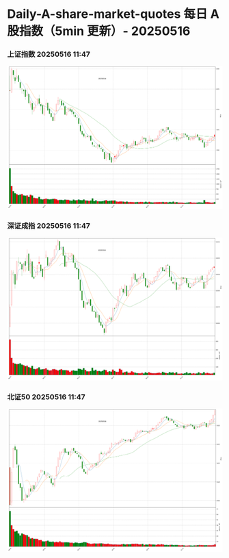 
# Daily-A-share-market-quotes 每日 A 股指数（5min 更新）- 20250516

### 上证指数 20250516 11:47
![](./fig/2025/5/20250516-sh000001.png)

### 深证成指 20250516 11:47
![](./fig/2025/5/20250516-sz399001.png)

### 北证50 20250516 11:47
![](./fig/2025/5/20250516-bj899050.png)
